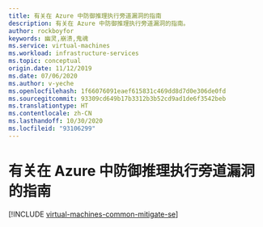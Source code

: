 ```yaml
---
title: 有关在 Azure 中防御推理执行旁道漏洞的指南
description: 有关在 Azure 中防御推理执行旁道漏洞的指南。
author: rockboyfor
keywords: 幽灵,崩溃,鬼魂
ms.service: virtual-machines
ms.workload: infrastructure-services
ms.topic: conceptual
origin.date: 11/12/2019
ms.date: 07/06/2020
ms.author: v-yeche
ms.openlocfilehash: 1f66076091eaef615831c469dd8d7d0e306de0fd
ms.sourcegitcommit: 93309cd649b17b3312b3b52cd9ad1de6f3542beb
ms.translationtype: HT
ms.contentlocale: zh-CN
ms.lasthandoff: 10/30/2020
ms.locfileid: "93106299"
---
```

# <a name="guidance-for-mitigating-speculative-execution-side-channel-vulnerabilities-in-azure"></a>有关在 Azure 中防御推理执行旁道漏洞的指南

[!INCLUDE [virtual-machines-common-mitigate-se](../../../includes/virtual-machines-common-mitigate-se.md)]

<!-- Update_Description: update meta properties -->